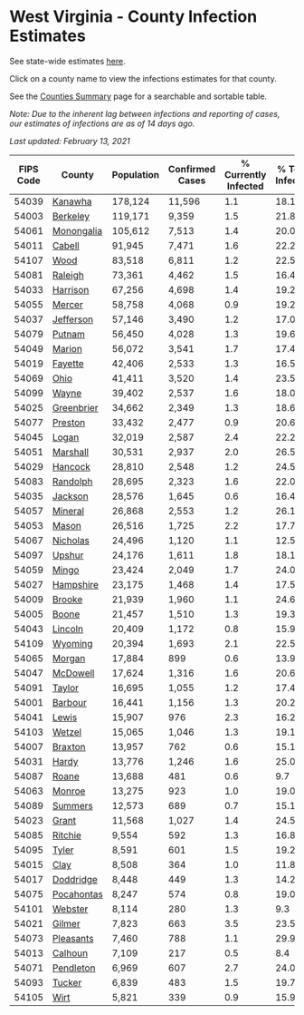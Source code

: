 # West Virginia - County Infection Estimates

See state-wide estimates [here](/infections/us-wv).

Click on a county name to view the infections estimates for that county.

See the [Counties Summary](/infections/summary-counties) page for a searchable and sortable table.

*Note: Due to the inherent lag between infections and reporting of cases, our estimates of infections are as of 14 days ago.*

*Last updated: February 13, 2021*

|   FIPS Code |                   County |   Population |   Confirmed Cases |   % Currently Infected |   % Total Infected |
|-------------|--------------------------|--------------|-------------------|------------------------|--------------------|
|       54039 |       [Kanawha](kanawha) |      178,124 |            11,596 |                    1.1 |               18.1 |
|       54003 |     [Berkeley](berkeley) |      119,171 |             9,359 |                    1.5 |               21.8 |
|       54061 | [Monongalia](monongalia) |      105,612 |             7,513 |                    1.4 |               20.0 |
|       54011 |         [Cabell](cabell) |       91,945 |             7,471 |                    1.6 |               22.2 |
|       54107 |             [Wood](wood) |       83,518 |             6,811 |                    1.2 |               22.5 |
|       54081 |       [Raleigh](raleigh) |       73,361 |             4,462 |                    1.5 |               16.4 |
|       54033 |     [Harrison](harrison) |       67,256 |             4,698 |                    1.4 |               19.2 |
|       54055 |         [Mercer](mercer) |       58,758 |             4,068 |                    0.9 |               19.2 |
|       54037 |   [Jefferson](jefferson) |       57,146 |             3,490 |                    1.2 |               17.0 |
|       54079 |         [Putnam](putnam) |       56,450 |             4,028 |                    1.3 |               19.6 |
|       54049 |         [Marion](marion) |       56,072 |             3,541 |                    1.7 |               17.4 |
|       54019 |       [Fayette](fayette) |       42,406 |             2,533 |                    1.3 |               16.5 |
|       54069 |             [Ohio](ohio) |       41,411 |             3,520 |                    1.4 |               23.5 |
|       54099 |           [Wayne](wayne) |       39,402 |             2,537 |                    1.6 |               18.0 |
|       54025 | [Greenbrier](greenbrier) |       34,662 |             2,349 |                    1.3 |               18.6 |
|       54077 |       [Preston](preston) |       33,432 |             2,477 |                    0.9 |               20.6 |
|       54045 |           [Logan](logan) |       32,019 |             2,587 |                    2.4 |               22.2 |
|       54051 |     [Marshall](marshall) |       30,531 |             2,937 |                    2.0 |               26.5 |
|       54029 |       [Hancock](hancock) |       28,810 |             2,548 |                    1.2 |               24.5 |
|       54083 |     [Randolph](randolph) |       28,695 |             2,323 |                    1.6 |               22.0 |
|       54035 |       [Jackson](jackson) |       28,576 |             1,645 |                    0.6 |               16.4 |
|       54057 |       [Mineral](mineral) |       26,868 |             2,553 |                    1.2 |               26.1 |
|       54053 |           [Mason](mason) |       26,516 |             1,725 |                    2.2 |               17.7 |
|       54067 |     [Nicholas](nicholas) |       24,496 |             1,120 |                    1.1 |               12.5 |
|       54097 |         [Upshur](upshur) |       24,176 |             1,611 |                    1.8 |               18.1 |
|       54059 |           [Mingo](mingo) |       23,424 |             2,049 |                    1.7 |               24.0 |
|       54027 |   [Hampshire](hampshire) |       23,175 |             1,468 |                    1.4 |               17.5 |
|       54009 |         [Brooke](brooke) |       21,939 |             1,960 |                    1.1 |               24.6 |
|       54005 |           [Boone](boone) |       21,457 |             1,510 |                    1.3 |               19.3 |
|       54043 |       [Lincoln](lincoln) |       20,409 |             1,172 |                    0.8 |               15.9 |
|       54109 |       [Wyoming](wyoming) |       20,394 |             1,693 |                    2.1 |               22.5 |
|       54065 |         [Morgan](morgan) |       17,884 |               899 |                    0.6 |               13.9 |
|       54047 |     [McDowell](mcdowell) |       17,624 |             1,316 |                    1.6 |               20.6 |
|       54091 |         [Taylor](taylor) |       16,695 |             1,055 |                    1.2 |               17.4 |
|       54001 |       [Barbour](barbour) |       16,441 |             1,156 |                    1.3 |               20.2 |
|       54041 |           [Lewis](lewis) |       15,907 |               976 |                    2.3 |               16.2 |
|       54103 |         [Wetzel](wetzel) |       15,065 |             1,046 |                    1.3 |               19.1 |
|       54007 |       [Braxton](braxton) |       13,957 |               762 |                    0.6 |               15.1 |
|       54031 |           [Hardy](hardy) |       13,776 |             1,246 |                    1.6 |               25.0 |
|       54087 |           [Roane](roane) |       13,688 |               481 |                    0.6 |                9.7 |
|       54063 |         [Monroe](monroe) |       13,275 |               923 |                    1.0 |               19.0 |
|       54089 |       [Summers](summers) |       12,573 |               689 |                    0.7 |               15.1 |
|       54023 |           [Grant](grant) |       11,568 |             1,027 |                    1.4 |               24.5 |
|       54085 |       [Ritchie](ritchie) |        9,554 |               592 |                    1.3 |               16.8 |
|       54095 |           [Tyler](tyler) |        8,591 |               601 |                    1.5 |               19.2 |
|       54015 |             [Clay](clay) |        8,508 |               364 |                    1.0 |               11.8 |
|       54017 |   [Doddridge](doddridge) |        8,448 |               449 |                    1.3 |               14.2 |
|       54075 | [Pocahontas](pocahontas) |        8,247 |               574 |                    0.8 |               19.0 |
|       54101 |       [Webster](webster) |        8,114 |               280 |                    1.3 |                9.3 |
|       54021 |         [Gilmer](gilmer) |        7,823 |               663 |                    3.5 |               23.5 |
|       54073 |   [Pleasants](pleasants) |        7,460 |               788 |                    1.1 |               29.9 |
|       54013 |       [Calhoun](calhoun) |        7,109 |               217 |                    0.5 |                8.4 |
|       54071 |   [Pendleton](pendleton) |        6,969 |               607 |                    2.7 |               24.0 |
|       54093 |         [Tucker](tucker) |        6,839 |               483 |                    1.5 |               19.7 |
|       54105 |             [Wirt](wirt) |        5,821 |               339 |                    0.9 |               15.9 |